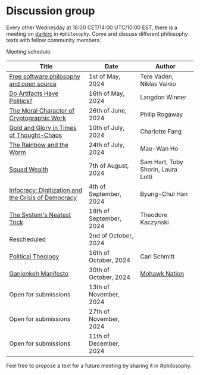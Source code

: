 # Discussion group

Every other Wednesday at 16:00 CET/14:00 UTC/10:00 EST, there is a meeting on 
[darkirc](https://darkrenaissance.github.io/darkfi/misc/darkirc/darkirc.html) in 
`#philosophy`.  Come and discuss different philosophy texts with fellow
community members.

Meeting schedule: 

| Title                                                                                                                                   | Date                   | Author                                                  |
|-----------------------------------------------------------------------------------------------------------------------------------------|------------------------|---------------------------------------------------------|
| [Free software philosophy and open source](https://www.researchgate.net/publication/290120192_Free_software_philosophy_and_open_source) |1st of May, 2024        | Tere Vadén, Niklas Vainio                               |
| [Do Artifacts Have Politics?](https://faculty.cc.gatech.edu/~beki/cs4001/Winner.pdf)                                                    | 16th of May, 2024      | Langdon Winner                                          |
| [The Moral Character of Cryptographic Work](https://web.cs.ucdavis.edu/~rogaway/papers/moral-fn.pdf)                                    | 26th of June, 2024     | Philip Rogaway                                          |
| [Gold and Glory in Times of Thought-Chaos](https://goldenlight.mirror.xyz/LeUojosmx48SvEfspq1leuRTf7TJfYKJ_TtKpePczzU)                  | 10th of July, 2024     | Charlotte Fang                                          |
| [The Rainbow and the Worm](https://libgen.is/book/index.php?md5=0450DE93292478112791E977474FA9BF)                                       | 24th of July, 2024     | Mae-Wan Ho                                              |
| [Squad Wealth](https://otherinter.net/research/squad-wealth/)                                                                           | 7th of August, 2024    | Sam Hart, Toby Shorin, Laura Lotti                      |
| [Infocracy: Digitization and the Crisis of Democracy](https://libgen.is/book/index.php?md5=A0E3362AE17379B6F48CEAC520319422)            | 4th of September, 2024 | Byung-Chul Han                                          |
| [The System's Neatest Trick](https://theanarchistlibrary.org/library/ted-kaczynski-the-system-s-neatest-trick)                          | 18th of September, 2024| Theodore Kaczynski                                      |
| Rescheduled                                                                                                                             | 2nd of October, 2024   |                                                         |
| [Political Theology](https://anarch.cc/uploads/carl-schmitt/political-theology.pdf)                                                     | 16th of October, 2024  | Carl Schmitt                                            |
| [Ganienkeh Manifesto](http://www.ganienkeh.net/images/manifesto_web.pdf)                                                                | 30th of October, 2024  | [Mohawk Nation](https://en.wikipedia.org/wiki/Ganienkeh)|
|  Open for submissions                                                                                                                   | 13th of November, 2024 |                                                         |
|  Open for submissions                                                                                                                   | 27th of November, 2024 |                                                         |
|  Open for submissions                                                                                                                   | 11th of December, 2024 |                                                         |

Feel free to propose a text for a future meeting by sharing it in #philosophy.
